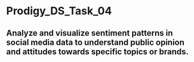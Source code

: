 # Prodigy_DS_Task_04

## Analyze and visualize sentiment patterns in social media data to understand public opinion and attitudes towards specific topics or brands.
